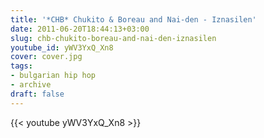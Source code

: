 ```yaml
---
title: '*CHB* Chukito & Boreau and Nai-den - Iznasilen'
date: 2011-06-20T18:44:13+03:00
slug: chb-chukito-boreau-and-nai-den-iznasilen
youtube_id: yWV3YxQ_Xn8
cover: cover.jpg
tags:
- bulgarian hip hop
- archive
draft: false
---
```


{{< youtube yWV3YxQ_Xn8 >}}
